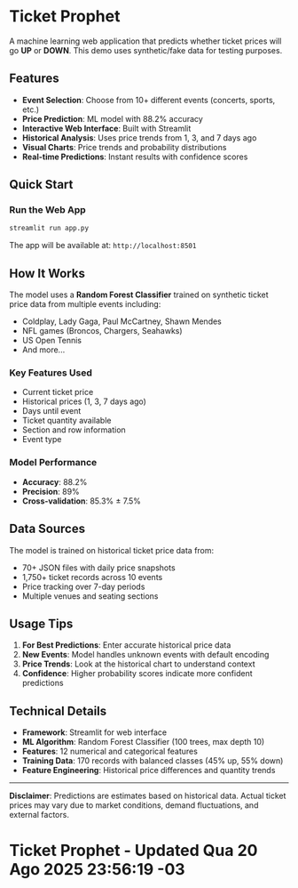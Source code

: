 # Ticket Prophet

A machine learning web application that predicts whether ticket prices will go **UP** or **DOWN**. This demo uses synthetic/fake data for testing purposes.

## Features

- **Event Selection**: Choose from 10+ different events (concerts, sports, etc.)
- **Price Prediction**: ML model with 88.2% accuracy
- **Interactive Web Interface**: Built with Streamlit
- **Historical Analysis**: Uses price trends from 1, 3, and 7 days ago
- **Visual Charts**: Price trends and probability distributions
- **Real-time Predictions**: Instant results with confidence scores

## Quick Start

### Run the Web App

```bash
streamlit run app.py
```

The app will be available at: `http://localhost:8501`

## How It Works

The model uses a **Random Forest Classifier** trained on synthetic ticket price data from multiple events including:

- Coldplay, Lady Gaga, Paul McCartney, Shawn Mendes
- NFL games (Broncos, Chargers, Seahawks)
- US Open Tennis
- And more...

### Key Features Used

- Current ticket price
- Historical prices (1, 3, 7 days ago)
- Days until event
- Ticket quantity available
- Section and row information
- Event type

### Model Performance

- **Accuracy**: 88.2%
- **Precision**: 89%
- **Cross-validation**: 85.3% ± 7.5%

## Data Sources

The model is trained on historical ticket price data from:

- 70+ JSON files with daily price snapshots
- 1,750+ ticket records across 10 events
- Price tracking over 7-day periods
- Multiple venues and seating sections

## Usage Tips

1. **For Best Predictions**: Enter accurate historical price data
2. **New Events**: Model handles unknown events with default encoding
3. **Price Trends**: Look at the historical chart to understand context
4. **Confidence**: Higher probability scores indicate more confident predictions

## Technical Details

- **Framework**: Streamlit for web interface
- **ML Algorithm**: Random Forest Classifier (100 trees, max depth 10)
- **Features**: 12 numerical and categorical features
- **Training Data**: 170 records with balanced classes (45% up, 55% down)
- **Feature Engineering**: Historical price differences and quantity trends

---

**Disclaimer**: Predictions are estimates based on historical data. Actual ticket prices may vary due to market conditions, demand fluctuations, and external factors.
# Ticket Prophet - Updated Qua 20 Ago 2025 23:56:19 -03

